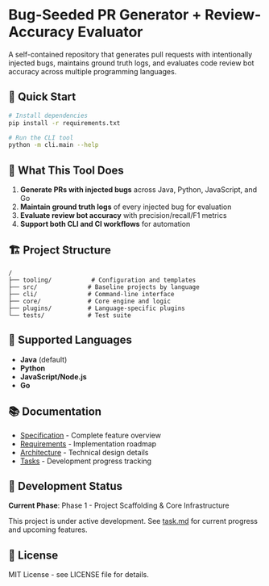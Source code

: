 # Bug-Seeded PR Generator + Review-Accuracy Evaluator

A self-contained repository that generates pull requests with intentionally injected bugs, maintains ground truth logs, and evaluates code review bot accuracy across multiple programming languages.

## 🚀 Quick Start

```bash
# Install dependencies
pip install -r requirements.txt

# Run the CLI tool
python -m cli.main --help
```

## 🎯 What This Tool Does

1. **Generate PRs with injected bugs** across Java, Python, JavaScript, and Go
2. **Maintain ground truth logs** of every injected bug for evaluation
3. **Evaluate review bot accuracy** with precision/recall/F1 metrics
4. **Support both CLI and CI workflows** for automation

## 🏗️ Project Structure

```
/
├── tooling/           # Configuration and templates
├── src/              # Baseline projects by language
├── cli/              # Command-line interface
├── core/             # Core engine and logic
├── plugins/          # Language-specific plugins
└── tests/            # Test suite
```

## 🔧 Supported Languages

- **Java** (default)
- **Python**
- **JavaScript/Node.js**
- **Go**

## 📚 Documentation

- [Specification](spec.md) - Complete feature overview
- [Requirements](REQUIREMENTS.md) - Implementation roadmap
- [Architecture](ARCHITECTURE.md) - Technical design details
- [Tasks](task.md) - Development progress tracking

## 🚧 Development Status

**Current Phase**: Phase 1 - Project Scaffolding & Core Infrastructure

This project is under active development. See [task.md](task.md) for current progress and upcoming features.

## 📄 License

MIT License - see LICENSE file for details.
